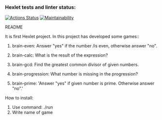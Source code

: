 ### Hexlet tests and linter status:
[![Actions Status](https://github.com/Zridq/python-project-49/actions/workflows/hexlet-check.yml/badge.svg)](https://github.com/Zridq/python-project-49/actions)
[![Maintainability](https://api.codeclimate.com/v1/badges/00eebc73eca517e76df0/maintainability)](https://codeclimate.com/github/Zridq/python-project-49/maintainability)

README

It is first Hexlet project. In this project has developed some games::

1) brain-even: Answer "yes" if the number /is even, otherwise answer "no".

<script async id="asciicast-1JZycqn4yvcwG8grA2GVc7YE7" src="https://asciinema.org/a/1JZycqn4yvcwG8grA2GVc7YE7.js"></script>

2) brain-calc: What is the result of the expression?

<script async id="asciicast-7nrpmM4KBTWgr31HDok86QTOz" src="https://asciinema.org/a/7nrpmM4KBTWgr31HDok86QTOz.js"></script>

3) brain-gcd: Find the greatest common divisor of given numbers.

<script async id="asciicast-rbz5ElqfyUv64sXPivImN6Yns" src="https://asciinema.org/a/rbz5ElqfyUv64sXPivImN6Yns.js"></script>

4) brain-progression: What number is missing in the progression?

<script async id="asciicast-GOgrKrKuWpOahgF48oBjDwf9d" src="https://asciinema.org/a/GOgrKrKuWpOahgF48oBjDwf9d.js"></script>

5) brain-prime: 'Answer "yes" if given number is prime. Otherwise answer "no".'

<script async id="asciicast-ZYYo3yLIrObbHpmTLHfRngt0G" src="https://asciinema.org/a/ZYYo3yLIrObbHpmTLHfRngt0G.js"></script>

How to install:
1) Use command: ./run
2) Write name of game
